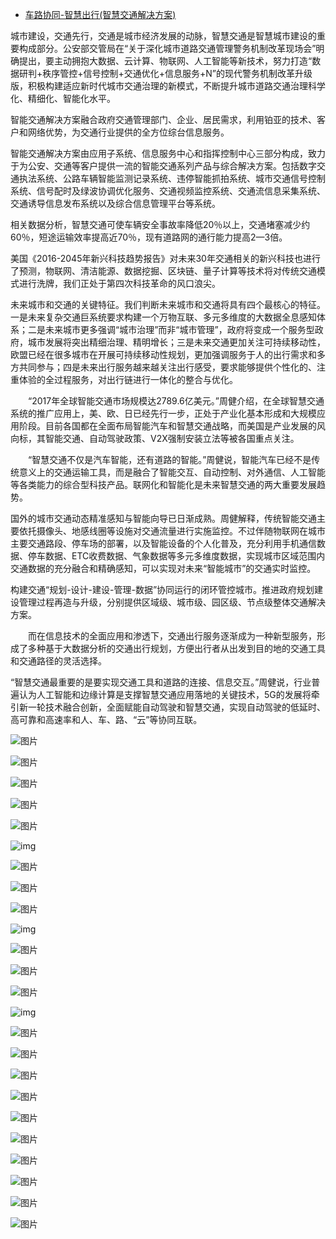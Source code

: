- [车路协同-智慧出行(智慧交通解决方案)](https://blog.csdn.net/llooyyuu/article/details/111826437)

 城市建设，交通先行，交通是城市经济发展的动脉，智慧交通是智慧城市建设的重要构成部分。公安部交管局在“关于深化城市道路交通管理警务机制改革现场会”明确提出，要主动拥抱大数据、云计算、物联网、人工智能等新技术，努力打造“数据研判+秩序管控+信号控制+交通优化+信息服务+N”的现代警务机制改革升级版，积极构建适应新时代城市交通治理的新模式，不断提升城市道路交通治理科学化、精细化、智能化水平。

  智能交通解决方案融合政府交通管理部门、企业、居民需求，利用铂亚的技术、客户和网络优势，为交通行业提供的全方位综台信息服务。

  智能交通解决方案由应用子系统、信息服务中心和指挥控制中心三部分构成，致力于为公安、交通等客户提供一流的智能交通系列产品与综合解决方案。包括数字交通执法系统、公路车辆智能监测记录系统、违停智能抓拍系统、城市交通信号控制系统、信号配时及绿波协调优化服务、交通视频监控系统、交通流信息采集系统、交通诱导信息发布系统以及综合信息管理平台等系统。

  相关数据分析，智慧交通可使车辆安全事故率降低20％以上，交通堵塞减少约60％，短途运输效率提高近70％，现有道路网的通行能力提高2—3倍。

  美国《2016-2045年新兴科技趋势报告》对未来30年交通相关的新兴科技也进行了预测，物联网、清洁能源、数据挖掘、区块链、量子计算等技术将对传统交通模式进行洗牌，我们正处于第四次科技革命的风口浪尖。

  未来城市和交通的关键特征。我们判断未来城市和交通将具有四个最核心的特征。一是未来复杂交通巨系统要求构建一个万物互联、多元多维度的大数据全息感知体系；二是未来城市更多强调“城市治理”而非“城市管理”，政府将变成一个服务型政府，城市发展将突出精细治理、精明增长；三是未来交通更加关注可持续移动性，欧盟已经在很多城市在开展可持续移动性规划，更加强调服务于人的出行需求和多方共同参与；四是未来出行服务越来越关注出行感受，要求能够提供个性化的、注重体验的全过程服务，对出行链进行一体化的整合与优化。

　　“2017年全球智能交通市场规模达2789.6亿美元。”周健介绍，在全球智慧交通系统的推广应用上，美、欧、日已经先行一步，正处于产业化基本形成和大规模应用阶段。目前各国都在全面布局智能汽车和智慧交通战略，而美国是产业发展的风向标，其智能交通、自动驾驶政策、V2X强制安装立法等被各国重点关注。

　　“智慧交通不仅是汽车智能，还有道路的智能。”周健说，智能汽车已经不是传统意义上的交通运输工具，而是融合了智能交互、自动控制、对外通信、人工智能等各类能力的综合型科技产品。联网化和智能化是未来智慧交通的两大重要发展趋势。

  国外的城市交通动态精准感知与智能向导已日渐成熟。周健解释，传统智能交通主要依托摄像头、地感线圈等设施对交通流量进行实施监控。不过伴随物联网在城市主要交通路段、停车场的部署，以及智能设备的个人化普及，充分利用手机通信数据、停车数据、ETC收费数据、气象数据等多元多维度数据，实现城市区域范围内交通数据的充分融合和精确感知，可以实现对未来“智能城市”的交通实时监控。

  构建交通“规划-设计-建设-管理-数据”协同运行的闭环管控城市。推进政府规划建设管理过程再造与升级，分别提供区域级、城市级、园区级、节点级整体交通解决方案。

　　而在信息技术的全面应用和渗透下，交通出行服务逐渐成为一种新型服务，形成了多种基于大数据分析的交通出行规划，方便出行者从出发到目的地的交通工具和交通路径的灵活选择。

   “智慧交通最重要的是要实现交通工具和道路的连接、信息交互。”周健说，行业普遍认为人工智能和边缘计算是支撑智慧交通应用落地的关键技术，5G的发展将牵引新一轮技术融合创新，全面赋能自动驾驶和智慧交通，实现自动驾驶的低延时、高可靠和高速率和人、车、路、“云”等协同互联。

![图片](https://img-blog.csdnimg.cn/img_convert/1e6303cfee236fce14869194bebfdd1b.png)

![图片](https://img-blog.csdnimg.cn/img_convert/77760ed8c91c8ff0641db316a79c709f.png)

![图片](https://img-blog.csdnimg.cn/img_convert/345c734170d45b1c7792ed0678b36dec.png)

![图片](https://img-blog.csdnimg.cn/img_convert/a55a86057a11eaaa6f418e4c4c0c3da1.png)

![图片](https://img-blog.csdnimg.cn/img_convert/3f287610c8dd468010af982c611935ee.png)

![img](https://img-blog.csdnimg.cn/20201227211408263.gif)

![图片](https://img-blog.csdnimg.cn/img_convert/3cd7de45dc369a60f02e388b650c3295.png)

![图片](https://img-blog.csdnimg.cn/img_convert/56ef4d13bdbf95f579ebdb504924ff3a.png)

![图片](https://img-blog.csdnimg.cn/img_convert/1946b01aeaec50b262f07af1a4e33319.png)

![img](https://img-blog.csdnimg.cn/20201227211408263.gif)

![图片](https://img-blog.csdnimg.cn/img_convert/fa60f6e992f253cfb26cbe81720602ce.png)

![图片](https://img-blog.csdnimg.cn/img_convert/aaa9350e5cd6192649a3a98e29f4f383.png)

![图片](https://img-blog.csdnimg.cn/img_convert/019be33a52cb97cf67df4b849279275e.png)

![img](https://img-blog.csdnimg.cn/20201227211408263.gif)

![图片](https://img-blog.csdnimg.cn/img_convert/6d51d333abcb75e3b20741ee873b8390.png)

![图片](https://img-blog.csdnimg.cn/img_convert/a258b64bebfcd774005b30d19eeef5fe.png)

![图片](https://img-blog.csdnimg.cn/img_convert/db98ddd10862f56402a2a80ff4be5e59.png)

![图片](https://img-blog.csdnimg.cn/img_convert/cf97a841025c8f487bf11292d111134b.png)

![图片](https://img-blog.csdnimg.cn/img_convert/fc59521832babea6cd2b9ca6041305ff.png)

![图片](https://img-blog.csdnimg.cn/img_convert/7d87c3d4eb9acd782edf3ba0e5b5ca46.png)

![图片](https://img-blog.csdnimg.cn/img_convert/67866ebfcf6135af8660ee3cc84291d3.png)

![图片](https://img-blog.csdnimg.cn/img_convert/6ff093df2bc9c8e01f8015ea0792b604.png)

![图片](https://img-blog.csdnimg.cn/img_convert/fd3876da18d345ecfbad83dc59460c6a.png)

![图片](https://img-blog.csdnimg.cn/img_convert/a9437e0d2ce4ebc517b4fea92f28bf86.gif)